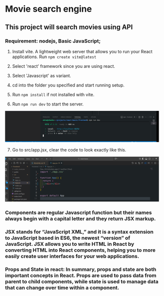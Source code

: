 # Movie search engine

## This project will search movies using API

### Requirement: nodejs, Basic JavaScript;

1. Install vite. A lightweight web server that allows you to run your React applications. Run `npm create vite@latest`
2. Select 'react' framework since you are using react.

3. Select 'Javascript' as variant.

4. cd into the folder you specified and start running setup.

5. Run `npm install` if not installed with vite.

6. Run `npm run dev` to start the server.

![](./img/Pasted%20image.png)

7. Go to src/app.jsx, clear the code to look exactly like this.

![](./img/Pasted%20image%20(2).png)

### Components are regular Javascript function but their names always begin with a capital letter and they return JSX markup.

### JSX stands for “JavaScript XML,” and it is a syntax extension to JavaScript based in ES6, the newest “version” of JavaScript. JSX allows you to write HTML in React by converting HTML into React components, helping you to more easily create user interfaces for your web applications.

### Props and State in react: In summary, props and state are both important concepts in React. Props are used to pass data from parent to child components, while state is used to manage data that can change over time within a component.

### 

